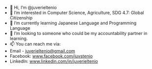 - 👋 Hi, I’m @juverieltenio
- 👀 I’m interested in Computer Science, Agriculture, SDG 4.7: Global Citizenship
- 🌱 I’m currently learning Japanese Language and Programming Language
- 💞️ I’m looking to someone who could be my accountability partner in learning.
- 📫 You can reach me via:
-    Email - juverieltenio@gmail.com
-    Facebook: www.facebook.com/juvstenio
-    LinkedIn: www.linkedin.com/in/juverieltenio

<!---
juverieltenio/juverieltenio is a ✨ special ✨ repository because its `README.md` (this file) appears on your GitHub profile.
You can click the Preview link to take a look at your changes.
--->
